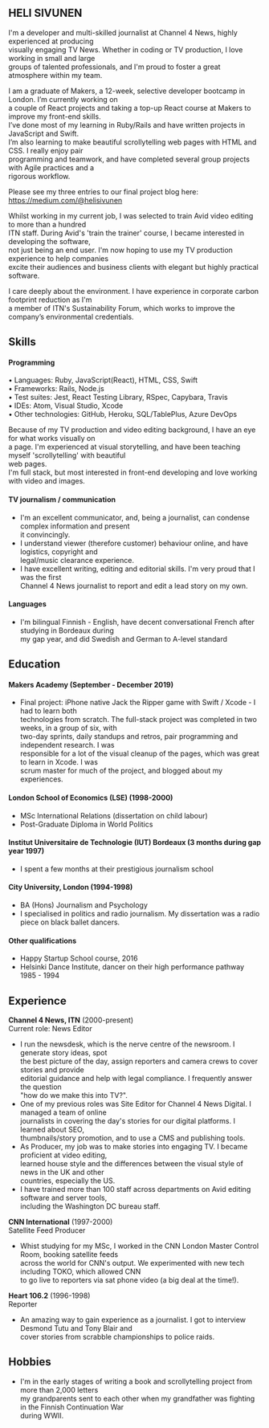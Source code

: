 ## HELI SIVUNEN

I'm a developer and multi-skilled journalist at Channel 4 News, highly experienced at producing  
visually engaging TV News. Whether in coding or TV production, I love working in small and large  
groups of talented professionals, and I'm proud to foster a great atmosphere within my team.  

I am a graduate of Makers, a 12-week, selective developer bootcamp in London. I’m currently working on  
a couple of React projects and taking a top-up React course at Makers to improve my front-end skills.  
I’ve done most of my learning in Ruby/Rails and have written projects in JavaScript and Swift.  
I’m also learning to make beautiful scrollytelling web pages with HTML and CSS. I really enjoy pair  
programming and teamwork, and have completed several group projects with Agile practices and a  
rigorous workflow.  

Please see my three entries to our final project blog here: https://medium.com/@helisivunen

Whilst working in my current job, I was selected to train Avid video editing to more than a hundred  
ITN staff. During Avid's 'train the trainer' course, I became interested in developing the software,  
not just being an end user. I'm now hoping to use my TV production experience to help companies  
excite their audiences and business clients with elegant but highly practical software.  

I care deeply about the environment. I have experience in corporate carbon footprint reduction as I'm  
a member of ITN's Sustainability Forum, which works to improve the company’s environmental credentials.

## Skills

#### Programming

•	Languages: Ruby, JavaScript(React), HTML, CSS, Swift  
•	Frameworks: Rails, Node.js  
•	Test suites: Jest, React Testing Library, RSpec, Capybara, Travis  
•	IDEs: Atom, Visual Studio, Xcode  
•	Other technologies: GitHub, Heroku, SQL/TablePlus, Azure DevOps   

Because of my TV production and video editing background, I have an eye for what works visually on  
a page.
I'm experienced at visual storytelling, and have been teaching myself 'scrollytelling' with beautiful  
web pages.  
I'm full stack, but most interested in front-end developing and love working with video and images.

#### TV journalism / communication

- I'm an excellent communicator, and, being a journalist, can condense complex information and present  
  it convincingly.
- I understand viewer (therefore customer) behaviour online, and have logistics, copyright and  
  legal/music clearance experience.
- I have excellent writing, editing and editorial skills. I'm very proud that I was the first  
  Channel 4 News journalist to report and edit a lead story on my own.

#### Languages

- I'm bilingual Finnish - English, have decent conversational French after studying in Bordeaux during  
  my gap year, and did Swedish and German to A-level standard

## Education

#### Makers Academy (September - December 2019)

- Final project: iPhone native Jack the Ripper game with Swift / Xcode - I had to learn both  
  technologies from scratch. The full-stack project was completed in two weeks, in a group of six, with  
  two-day sprints, daily standups and retros, pair programming and independent research.  I was  
  responsible for a lot of the visual cleanup of the pages, which was great to learn in Xcode. I was  
  scrum master for much of the project, and blogged about my experiences.

#### London School of Economics (LSE) (1998-2000)

- MSc International Relations (dissertation on child labour)
- Post-Graduate Diploma in World Politics

#### Institut Universitaire de Technologie (IUT) Bordeaux (3 months during gap year 1997)

- I spent a few months at their prestigious journalism school

#### City University, London (1994-1998)

- BA (Hons) Journalism and Psychology
- I specialised in politics and radio journalism. My dissertation was a radio piece on 
  black ballet dancers.

#### Other qualifications

- Happy Startup School course, 2016 
- Helsinki Dance Institute, dancer on their high performance pathway 1985 - 1994

## Experience

**Channel 4 News, ITN** (2000-present)    
Current role: News Editor 
- I run the newsdesk, which is the nerve centre of the newsroom. I generate story ideas, spot  
  the best picture of the day, assign reporters and camera crews to cover stories and provide  
  editorial guidance and help with legal compliance. I frequently answer the question  
  "how do we make this into TV?".
- One of my previous roles was Site Editor for Channel 4 News Digital. I managed a team of online  
  journalists in covering the day's stories for our digital platforms. I learned about SEO,  
  thumbnails/story promotion, and to use a CMS and publishing tools.  
- As Producer, my job was to make stories into engaging TV. I became proficient at video editing,  
  learned house style and the differences between the visual style of news in the UK and other  
  countries, especially the US.
- I have trained more than 100 staff across departments on Avid editing software and server tools,  
  including the Washington DC bureau staff.

**CNN International** (1997-2000)   
Satellite Feed Producer
-	Whist studying for my MSc, I worked in the CNN London Master Control Room, booking satellite feeds  
  across the world for CNN's output. We experimented with new tech including TOKO, which allowed CNN  
  to go live to reporters via sat phone video (a big deal at the time!).

**Heart 106.2** (1996-1998)   
Reporter 
- An amazing way to gain experience as a journalist. I got to interview Desmond Tutu and Tony Blair and  
  cover stories from scrabble championships to police raids.

## Hobbies
- I'm in the early stages of writing a book and scrollytelling project from more than 2,000 letters  
  my grandparents sent to each other when my grandfather was fighting in the Finnish Continuation War  
  during WWII.
